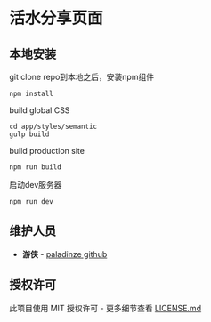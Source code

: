 # 活水分享页面

## 本地安装

git clone repo到本地之后，安装npm组件

```
npm install
```

build global CSS

```
cd app/styles/semantic
gulp build
```

build production site

```
npm run build
```

启动dev服务器

```
npm run dev
```

## 维护人员

* **游侠** -  [paladinze github](https://github.com/paladinze)

## 授权许可

此项目使用 MIT 授权许可 - 更多细节查看 [LICENSE.md](LICENSE.md)

